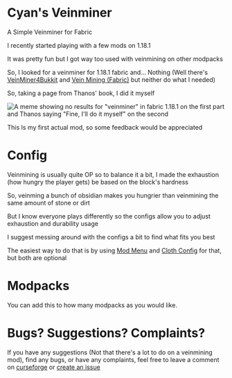 # Cyan's Veinminer
 A Simple Veinminer for Fabric

I recently started playing with a few mods on 1.18.1

It was pretty fun but I got way too used with veinmining on other modpacks

So, I looked for a veinminer for 1.18.1 fabric and... Nothing (Well there's [VeinMiner4Bukkit](https://www.curseforge.com/minecraft/mc-mods/veinminer4bukkit) and [Vein Mining (Fabric)](https://www.curseforge.com/minecraft/mc-mods/vein-mining-fabric) but neither do what I needed)

So, taking a page from Thanos' book, I did it myself

![A meme showing no results for "veinminer" in fabric 1.18.1 on the first part and Thanos saying "Fine, I'll do it myself" on the second](https://github.com/PrincessCyanMarine/Simple-Veinminer/blob/main/assets/fine_ill_do_it_myself.png?raw=true "Fine I'll do it myself")

This Is my first actual mod, so some feedback would be appreciated

# Config
Veinmining is usually quite OP so to balance it a bit, I made the exhaustion (how hungry the player gets) be based on the block's hardness

So, veinming a bunch of obsidian makes you hungrier than veinmining the same amount of stone or dirt

But I know everyone plays differently so the configs allow you to adjust exhaustion and durability usage

I suggest messing around with the configs a bit to find what fits you best

The easiest way to do that is by using [Mod Menu](https://www.curseforge.com/minecraft/mc-mods/modmenu) and [Cloth Config](https://www.curseforge.com/minecraft/mc-mods/cloth-config) for that, but both are optional


# Modpacks
You can add this to how many modpacks as you would like.

# Bugs? Suggestions? Complaints?
If you have any suggestions (Not that there's a lot to do on a veinmining mod), find any bugs, or have any complaints, feel free to leave a comment on [curseforge](https://www.curseforge.com/minecraft/mc-mods/simple-veinminer) or [create an issue](https://github.com/PrincessCyanMarine/Simple-Veinminer/issues)
